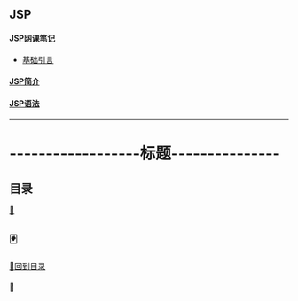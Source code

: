 ## JSP
#### <a href="JSP看网课笔记">JSP网课笔记</a>
+ <a href="JSP看王网课笔记/基础引言.md">基础引言<a>
  
#### <a href="JSP简介.md">JSP简介</a>
#### <a href="JSP语法.md">JSP语法</a>

-----------------------------------------------------------
# ------------------标题---------------
## 目录
<a href="">:dart:</a>

<p id="p1"></p>

## :black_joker:
<a href="#title">:flower_playing_cards:回到目录</a>
#### :memo:
